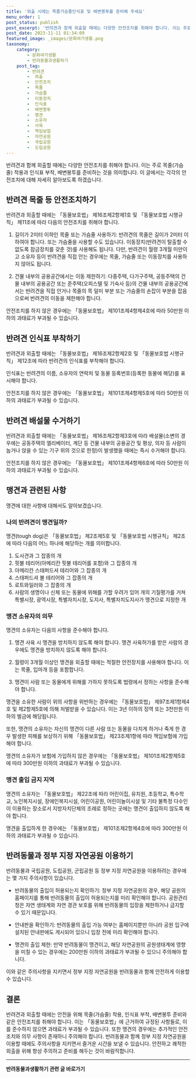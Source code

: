 ```yaml
---
title: '외출 시에는 목줄가슴줄인식표 및 배변봉투를 준비해 주세요'
menu_order: 1
post_status: publish
post_excerpt: '반려견과 함께 외출할 때에는 다양한 안전조치를 취해야 합니다. 이는 주로 목줄 가슴줄  착용과 인식표 부착, 배변봉투를 준비하는 것을 의미합니다. 이 글에서는 각각의 안전조치에 대해 자세히 알아보도록 하겠습니다.'
post_date: 2023-11-11 01:34:09
featured_image: _images/문화여가생활.png
taxonomy:
    category:
        - 문화여가생활
        - 반려동물과생활하기
    post_tag:
        - 반려견
        -  외출
        -  안전조치
        -  목줄
        -  가슴줄
        -  이동장치
        -  인식표
        -  배변봉투
        -  맹견
        -  소유자
        -  사육
        -  책임보험
        -  자연공원
        -  국립공원
        -  도립공원
---
```



반려견과 함께 외출할 때에는 다양한 안전조치를 취해야 합니다. 이는 주로 목줄(가슴줄) 착용과 인식표 부착, 배변봉투를 준비하는 것을 의미합니다. 이 글에서는 각각의 안전조치에 대해 자세히 알아보도록 하겠습니다.

## 반려견 목줄 등 안전조치하기

반려견과 외출할 때에는 「동물보호법」 제16조제2항제1호 및 「동물보호법 시행규칙」 제11조에 따라 다음의 안전조치를 취해야 합니다.

1. 길이가 2미터 이하인 목줄 또는 가슴줄 사용하기: 반려견의 목줄은 길이가 2미터 이하여야 합니다. 또는 가슴줄을 사용할 수도 있습니다. 이동장치(반려견이 탈출할 수 없도록 잠금장치를 갖춘 것)를 사용해도 됩니다. 다만, 반려견이 월령 3개월 미만이고 소유자 등이 반려견을 직접 안는 경우에는 목줄, 가슴줄 또는 이동장치를 사용하지 않아도 됩니다.

2. 건물 내부의 공용공간에서는 이동 제한하기: 다중주택, 다가구주택, 공동주택의 건물 내부의 공용공간 또는 준주택(오피스텔 및 기숙사 등)의 건물 내부의 공용공간에서는 반려견을 직접 안거나 목줄의 목 덜미 부분 또는 가슴줄의 손잡이 부분을 잡음으로써 반려견의 이동을 제한해야 합니다.

안전조치를 하지 않은 경우에는 「동물보호법」 제101조제4항제4호에 따라 50만원 이하의 과태료가 부과될 수 있습니다.

## 반려견 인식표 부착하기

반려견과 외출할 때에는 「동물보호법」 제16조제2항제2호 및 「동물보호법 시행규칙」 제12조에 따라 반려견의 인식표를 부착해야 합니다.

인식표는 반려견의 이름, 소유자의 연락처 및 동물 등록번호(등록한 동물에 해당)를 표시해야 합니다.

안전조치를 하지 않은 경우에는 「동물보호법」 제101조제4항제5호에 따라 50만원 이하의 과태료가 부과될 수 있습니다.

## 반려견 배설물 수거하기

반려견과 외출할 때에는 「동물보호법」 제16조제2항제3호에 따라 배설물(소변의 경우에는 공동주택의 엘리베이터, 계단 등 건물 내부의 공용공간 및 평상, 의자 등 사람이 눕거나 앉을 수 있는 기구 위의 것으로 한정)이 발생했을 때에는 즉시 수거해야 합니다.

안전조치를 하지 않은 경우에는 「동물보호법」 제101조제4항제6호에 따라 50만원 이하의 과태료가 부과될 수 있습니다.

## 맹견과 관련된 사항

맹견에 대한 사항에 대해서도 알아보겠습니다.

### 나의 반려견이 맹견일까?

맹견(tough dog)은 「동물보호법」 제2조제5호 및 「동물보호법 시행규칙」 제2조에 따라 다음의 어느 하나에 해당하는 개를 의미합니다.

1. 도사견과 그 잡종의 개
2. 핏불 테리어(아메리칸 핏불 테리어를 포함)와 그 잡종의 개
3. 아메리칸 스태퍼드셔 테리어와 그 잡종의 개
4. 스태퍼드셔 불 테리어와 그 잡종의 개
5. 로트와일러와 그 잡종의 개
6. 사람의 생명이나 신체 또는 동물에 위해를 가할 우려가 있어 개의 기질평가를 거쳐 특별시장, 광역시장, 특별자치시장, 도지사, 특별자치도지사가 맹견으로 지정한 개

### 맹견 소유자의 의무

맹견의 소유자는 다음의 사항을 준수해야 합니다.

1. 맹견 사육 시 맹견을 방치하지 않도록 해야 합니다. 맹견 사육허가를 받은 사람의 경우에도 맹견을 방치하지 않도록 해야 합니다.

2. 월령이 3개월 이상인 맹견을 외출할 때에는 적절한 안전장치를 사용해야 합니다. 이는 목줄, 입마개 등을 포함합니다.

3. 맹견이 사람 또는 동물에게 위해를 가하지 못하도록 법령에서 정하는 사항을 준수해야 합니다.

맹견을 소유한 사람이 위의 사항을 위반하는 경우에는 「동물보호법」 제97조제1항제4호 및 제2항제5호에 의해 처벌받을 수 있습니다. 이는 3년 이하의 징역 또는 3천만원 이하의 벌금에 해당됩니다.

또한, 맹견의 소유자는 자신의 맹견이 다른 사람 또는 동물을 다치게 하거나 죽게 한 경우 발생한 피해를 보상하기 위해 「동물보호법」 제23조제1항에 따라 책임보험에 가입해야 합니다.

맹견의 소유자가 보험에 가입하지 않은 경우에는 「동물보호법」 제101조제2항제5호에 따라 300만원 이하의 과태료가 부과될 수 있습니다.

### 맹견 출입 금지 지역

맹견의 소유자는 「동물보호법」 제22조에 따라 어린이집, 유치원, 초등학교, 특수학교, 노인복지시설, 장애인복지시설, 어린이공원, 어린이놀이시설 및 기타 불특정 다수인이 이용하는 장소로서 지방자치단체의 조례로 정하는 곳에는 맹견이 출입하지 않도록 해야 합니다.

맹견을 출입하게 한 경우에는 「동물보호법」 제101조제2항제4호에 따라 300만원 이하의 과태료가 부과될 수 있습니다.

## 반려동물과 정부 지정 자연공원 이용하기

반려동물과 국립공원, 도립공원, 군립공원 등 정부 지정 자연공원을 이용하려는 경우에는 몇 가지 주의사항이 있습니다.

- 반려동물의 출입이 허용되는지 확인하기: 정부 지정 자연공원의 경우, 해당 공원의 홈페이지를 통해 반려동물의 출입이 허용되는지를 미리 확인해야 합니다. 공원관리청은 자연 생태계와 자연 경관 보호를 위해 반려동물의 입장을 제한하거나 금지할 수 있기 때문입니다.

- 안내판을 확인하기: 반려동물의 출입 가능 여부는 홈페이지뿐만 아니라 공원 입구에 설치된 안내판에도 게시되어 있으니 입장 전에 미리 확인해야 합니다.

- 맹견의 출입 제한: 만약 반려동물이 맹견이고, 해당 자연공원의 공원생태계에 영향을 미칠 수 있는 경우에는 200만원 이하의 과태료가 부과될 수 있으니 주의해야 합니다.

이와 같은 주의사항을 지키면서 정부 지정 자연공원을 반려동물과 함께 안전하게 이용할 수 있습니다.

## 결론

반려견과 외출할 때에는 안전을 위해 목줄(가슴줄) 착용, 인식표 부착, 배변봉투 준비와 같은 안전조치를 취해야 합니다. 이는 「동물보호법」에 근거하여 규정된 사항들로, 이를 준수하지 않으면 과태료가 부과될 수 있습니다. 또한 맹견의 경우에는 추가적인 안전조치와 의무 사항이 존재하니 주의해야 합니다. 반려동물과 함께 정부 지정 자연공원을 이용할 때에도 주의사항을 지키면서 즐거운 시간을 보낼 수 있습니다. 안전하고 쾌적한 외출을 위해 항상 주의하고 준비를 해두는 것이 바람직합니다.
<!-- wp:separator -->
<hr class="wp-block-separator has-alpha-channel-opacity"/>
<!-- /wp:separator -->

<!-- wp:group {"backgroundColor":"base","layout":{"type":"constrained"}} -->
<div class="wp-block-group has-base-background-color has-background"><!-- wp:paragraph {"align":"center","fontSize":"medium"} -->
<p class="has-text-align-center has-large-font-size"><strong>반려동물과생활하기 관련 글 바로가기</strong></p>
<!-- /wp:paragraph -->


<!-- wp:latest-posts
{"categories":[{"id":16383,"count":19,"description":"","link":"https://uknowlaw.com/category/%eb%b0%98%eb%a0%a4%eb%8f%99%eb%ac%bc%ea%b3%bc%ec%83%9d%ed%99%9c%ed%95%98%ea%b8%b0/","name":"반려동물과생활하기","slug":"반려동물과생활하기","taxonomy":"category","parent":0,"meta":[],"_links":{"self":[{"href":"https://uknowlaw.com/wp-json/wp/v2/categories/16383"}],"collection":[{"href":"https://uknowlaw.com/wp-json/wp/v2/categories"}],"about":[{"href":"https://uknowlaw.com/wp-json/wp/v2/taxonomies/category"}],"wp:post_type":[{"href":"https://uknowlaw.com/wp-json/wp/v2/posts?categories=16383"}],"curies":[{"name":"wp","href":"https://api.w.org/{rel}","templated":true}]}}],"postsToShow":100,"excerptLength":28,"postLayout":"grid","columns":2,"featuredImageAlign":"left","featuredImageSizeSlug":"large","fontSize":"small"} /--></div>
<!-- /wp:group -->